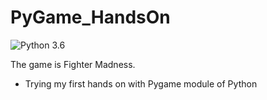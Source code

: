 # PyGame_HandsOn

![Python 3.6](https://img.shields.io/badge/python-3.6-blue.svg)

The game is Fighter Madness.
- Trying my first hands on with Pygame module of Python
